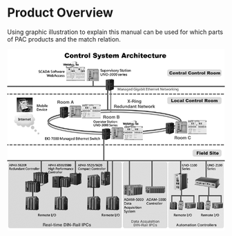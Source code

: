 # Product Overview
Using graphic illustration to explain this manual can be used for which parts of PAC products and the match relation.

![Control System Architecture](CSA.png)
